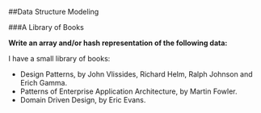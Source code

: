 ##Data Structure Modeling

###A Library of Books

**Write an array and/or hash representation of the following data:**


I have a small library of books:

- Design Patterns, by John Vlissides, Richard Helm, Ralph Johnson and Erich Gamma.
- Patterns of Enterprise Application Architecture, by Martin Fowler.
- Domain Driven Design, by Eric Evans.
